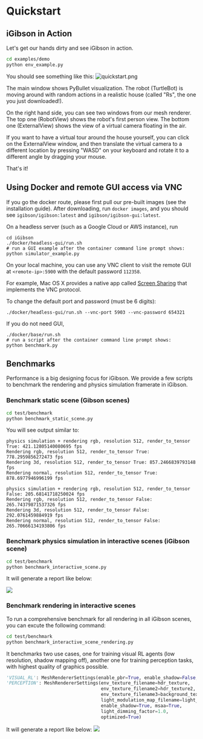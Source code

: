 # Quickstart

## iGibson in Action
Let's get our hands dirty and see iGibson in action.

```bash
cd examples/demo
python env_example.py
```
You should see something like this:
![quickstart.png](images/quickstart.png)

The main window shows PyBullet visualization. The robot (TurtleBot) is moving around with random actions in a realistic house (called "Rs", the one you just downloaded!).

On the right hand side, you can see two windows from our mesh renderer. The top one (RobotView) shows the robot's first person view. The bottom one (ExternalView) shows the view of a virtual camera floating in the air.

If you want to have a virtual tour around the house yourself, you can click on the ExternalView window, and then translate the virtual camera to a different location by pressing "WASD" on your keyboard and rotate it to a different angle by dragging your mouse.

That's it!

## Using Docker and remote GUI access via VNC

If you go the docker route, please first pull our pre-built images (see the installation guide). After downloading, run `docker images`, and you should see `igibson/igibson:latest` and `igibson/igibson-gui:latest`.

On a headless server (such as a Google Cloud or AWS instance), run 
```
cd iGibson
./docker/headless-gui/run.sh
# run a GUI example after the container command line prompt shows:
python simulator_example.py
``` 

On your local machine, you can use any VNC client to visit the remote GUI at `<remote-ip>:5900` with the default password `112358`. 

For example, Mac OS X provides a native app called [Screen Sharing](https://support.apple.com/guide/mac-help/share-the-screen-of-another-mac-mh14066/mac) that implements the VNC protocol.

To change the default port and password (must be 6 digits): 

```
./docker/headless-gui/run.sh --vnc-port 5903 --vnc-password 654321 
```

If you do not need GUI, 
```
./docker/base/run.sh
# run a script after the container command line prompt shows:
python benchmark.py
```

## Benchmarks


Performance is a big designing focus for iGibson. We provide a few scripts to benchmark the rendering and physics
simulation framerate in iGibson.

### Benchmark static scene (Gibson scenes)
```bash
cd test/benchmark
python benchmark_static_scene.py
```

You will see output similar to:
```
physics simulation + rendering rgb, resolution 512, render_to_tensor True: 421.12805140080695 fps
Rendering rgb, resolution 512, render_to_tensor True: 778.2959856272473 fps
Rendering 3d, resolution 512, render_to_tensor True: 857.2466839793148 fps
Rendering normal, resolution 512, render_to_tensor True: 878.6977946996199 fps

physics simulation + rendering rgb, resolution 512, render_to_tensor False: 205.68141718250024 fps
Rendering rgb, resolution 512, render_to_tensor False: 265.74379871537326 fps
Rendering 3d, resolution 512, render_to_tensor False: 292.0761459884919 fps
Rendering normal, resolution 512, render_to_tensor False: 265.70666134193806 fps

```

### Benchmark physics simulation in interactive scenes (iGibson scene)

```bash
cd test/benchmark
python benchmark_interactive_scene.py
```

It will generate a report like below:

![](images/scene_benchmark_Rs_int_o_True_r_True.png)


### Benchmark rendering in interactive scenes

To run a comprehensive benchmark for all rendering in all iGibson scenes, you can excute the following command:

```bash
cd test/benchmark
python benchmark_interactive_scene_rendering.py
```

It benchmarks two use cases, one for training visual RL agents (low resolution, shadow mapping off), another one for
 training perception tasks, with highest quality of graphics possible.
 
 ```python
 'VISUAL_RL': MeshRendererSettings(enable_pbr=True, enable_shadow=False, msaa=False, optimized=True),
 'PERCEPTION': MeshRendererSettings(env_texture_filename=hdr_texture,
                                    env_texture_filename2=hdr_texture2,
                                    env_texture_filename3=background_texture,
                                    light_modulation_map_filename=light_modulation_map_filename,
                                    enable_shadow=True, msaa=True,
                                    light_dimming_factor=1.0,
                                    optimized=True)

```
It will generate a report like below:
![](images/benchmark_rendering.png)

